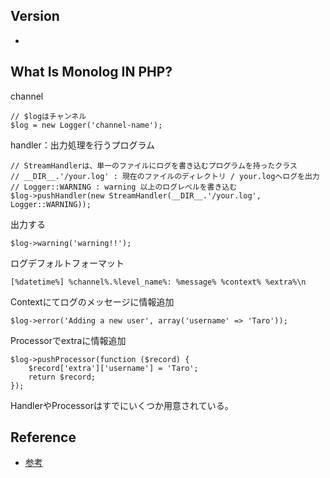 ## Version
- 

## What Is Monolog IN PHP?

channel
```
// $logはチャンネル
$log = new Logger('channel-name');
```

handler：出力処理を行うプログラム
```
// StreamHandlerは、単一のファイルにログを書き込むプログラムを持ったクラス
// __DIR__.'/your.log' : 現在のファイルのディレクトリ / your.logへログを出力
// Logger::WARNING : warning 以上のログレベルを書き込む
$log->pushHandler(new StreamHandler(__DIR__.'/your.log', Logger::WARNING));
```

出力する
```
$log->warning('warning!!');
```

ログデフォルトフォーマット
```
[%datetime%] %channel%.%level_name%: %message% %context% %extra%\n
```

Contextにてログのメッセージに情報追加
```
$log->error('Adding a new user', array('username' => 'Taro'));
```

Processorでextraに情報追加
```
$log->pushProcessor(function ($record) {
    $record['extra']['username'] = 'Taro';
    return $record;
});
```

HandlerやProcessorはすでにいくつか用意されている。

## Reference
- [参考](https://reffect.co.jp/php/monolog-to-understand#monolog)